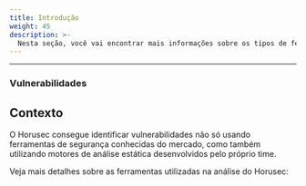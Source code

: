 ```yaml
---
title: Introdução
weight: 45
description: >-
  Nesta seção, você vai encontrar mais informações sobre os tipos de ferramentas que o Horusec usa nas suas análises.
---
```


---
### Vulnerabilidades

## Contexto

O Horusec consegue identificar vulnerabilidades não só usando ferramentas de segurança conhecidas do mercado, como também utilizando motores de análise estática desenvolvidos pelo próprio time. 

Veja mais detalhes sobre as ferramentas utilizadas na análise do Horusec:
